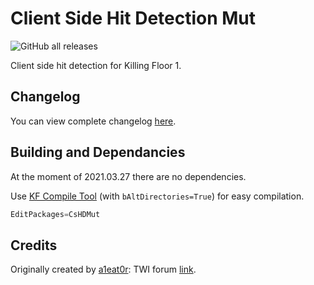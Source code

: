 # Client Side Hit Detection Mut

![GitHub all releases](https://img.shields.io/github/downloads/InsultingPros/CsHDMut/total)

Client side hit detection for Killing Floor 1.

## Changelog

You can view complete changelog [here](Docs/CHANGELOG.md).

## Building and Dependancies

At the moment of 2021.03.27 there are no dependencies.

Use [KF Compile Tool](https://github.com/InsultingPros/KFCompileTool) (with `bAltDirectories=True`) for easy compilation.

```cpp
EditPackages=CsHDMut
```

## Credits

Originally created by [a1eat0r](http://steamcommunity.com/profiles/76561198065101703): TWI forum [link](https://forums.tripwireinteractive.com/index.php?threads/mutator-client-side-hit-detection.101024/).
